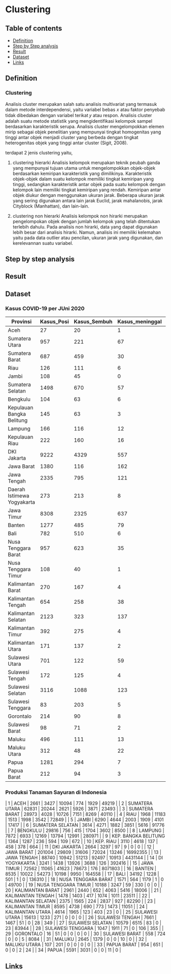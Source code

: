 # Clustering


## Table of contents
- [Definition](https://github.com/DiannitaOlipmimi/clustering#definition)
- [Step by Step analysis](https://github.com/DiannitaOlipmimi/clustering#step-by-step-analysis)
- [Result](https://github.com/DiannitaOlipmimi/clustering#result)
- [Dataset](https://github.com/DiannitaOlipmimi/clustering#dataset)
- [Links](https://github.com/DiannitaOlipmimi/clustering#links)

## Definition

### Clustering
Analisis cluster merupakan salah satu analisis multivariat yang termasuk dalam metode interdependensi, yaitu variabel bebas 𝑥 atau faktor penyebab tidak dibedakan dengan variabel terikat 𝑦 atau respon. Analisis cluster adalah suatu metode statistik yang mengidentifikasi kelompok sampel berdasarkan karakteristik serupa. Analisis cluster mengelompokkan elemen mirip sebagai objek penelitian yang mempunyai tingkat homogenitas yang tinggi antar objek menjadi cluster yang berbeda dengan tingkat heterogenitas objek yang tinggi antar cluster (Sigit, 2008). 

terdapat 2 jenis clustering yaitu,
1. clustering hierarki
Analisis kelompok merupakan teknik peubah ganda yang mempunyai tujuan utama untuk mengelompokkan objek-objek berdasarkan kemiripan karakteristik yang dimilikinya. Karakteristik objek-objek dalam suatu kelompok memiliki tingkat kemiripan yang tinggi, sedangkan karakteristik antar objek pada suatu kelompok dengan kelompok lain memiliki tingkat kemiripan yang rendah.
Kemiripan antar objek diukur dengan menggunakan ukuran jarak. Beberapa ukuran jarak yang sering digunakan antara lain jarak Euclid, jarak mahalanobis, jarak Cityblock (Manhattan), dan lain-lain.

2. clustering non hierarki
Analisis kelompok non hirarki merupakan pengelompokan objek dengan jumlah kelompok yang telah ditentukan terlebih dahulu. Pada analisis non hirarki, data yang dapat digunakan lebih besar dari analisis hirarki. Namun, analisis ini memiliki kelemahan yaitu pada data outlier atau pencilan, ukuran jarak yang digunakan, dan kerelevannan suatu variabel.

## Step by step analysis

## Result

## Dataset
### Kasus COVID-19 per JUni 2020
| **Provinsi**               | **Kasus_Posi** | **Kasus_Sembuh** | **Kasus_meninggal** | **ODP** | **PDP** |
| -------------------------- | -------------- | ---------------- | ------------------- | ------- | ------- |
| Aceh                       | 27             | 20               | 1                   | 2221    | 115     |
| Sumatera Utara             | 957            | 221              | 67                  | 714     | 143     |
| Sumatera Barat             | 687            | 459              | 30                  | 9413    | 1246    |
| Riau                       | 126            | 111              | 6                   | 74441   | 1676    |
| Jambi                      | 108            | 45               | 0                   | 2367    | 182     |
| Sumatera Selatan           | 1498           | 670              | 57                  | 1743    | 488     |
| Bengkulu                   | 104            | 63               | 6                   | 838     | 70      |
| Kepulauan Bangka Belitung  | 145            | 63               | 3                   | 1088    | 111     |
| Lampung                    | 166            | 116              | 12                  | 3312    | 142     |
| Kepulauan Riau             | 222            | 160              | 16                  | 6199    | 810     |
| DKI Jakarta                | 9222           | 4329             | 557                 | 56714   | 13966   |
| Jawa Barat                 | 1380           | 116              | 162                 | 52852   | 9655    |
| Jawa Tengah                | 2335           | 795              | 121                 | 43489   | 7162    |
| Daerah Istimewa Yogyakarta | 273            | 213              | 8                   | 7225    | 1735    |
| Jawa Timur                 | 8308           | 2325             | 637                 | 26329   | 8472    |
| Banten                     | 1277           | 485              | 79                  | 1088    | 111     |
| Bali                       | 782            | 510              | 6                   | 41639   | 13574   |
| Nusa Tenggara Barat        | 957            | 623              | 35                  | 6275    | 1688    |
| Nusa Tenggara Timur        | 108            | 40               | 1                   | 1811    | 129     |
| Kalimantan Barat           | 270            | 167              | 4                   | 13749   | 368     |
| Kalimantan Tengah          | 654            | 258              | 38                  | 222     | 89      |
| Kalimantan Selatan         | 2123           | 323              | 137                 | 870     | 257     |
| Kalimantan Timur           | 392            | 275              | 4                   | 11489   | 808     |
| Kalimantan Utara           | 171            | 137              | 2                   | 305     | 13      |
| Sulawesi Utara             | 701            | 122              | 59                  | 213     | 247     |
| Sulawesi Tengah            | 172            | 125              | 4                   | 943     | 187     |
| Sulawesi Selatan           | 3116           | 1088             | 123                 | 6552    | 2090    |
| Sulawesi Tenggara          | 83             | 203              | 5                   | 42      | 18      |
| Gorontalo                  | 214            | 90               | 8                   | 3479    | 277     |
| Sulawesi Barat             | 98             | 71               | 2                   | 1638    | 79      |
| Maluku                     | 496            | 111              | 13                  | 55      | 28      |
| Maluku Utara               | 312            | 48               | 22                  | 77      | 41      |
| Papua                      | 1281           | 294              | 7                   | 3424    | 447     |
| Papua Barat                | 212            | 94               | 3                   | 1168    | 92      |

### Produksi Tanaman Sayuran di Indonesia
| 1 | ACEH | 2661 | 3427 | 10094 | 774 | 1929 | 49219 |
| 2 | SUMATERA UTARA | 62831 | 20244 | 2621 | 5926 | 3871 | 23493 |
| 3 | SUMATERA BARAT | 28973 | 4028 | 10726 | 7151 | 8269 | 40110 |
| 4 | RIAU | 1968 | 11183 | 1513 | 1998 | 3542 | 72849 |
| 5 | JAMBI | 6290 | 4644 | 2003 | 1909 | 4101 | 17417 |
| 6 | SUMATERA SELATAN | 3614 | 4271 | 1882 | 3851 | 5616 | 91776 |
| 7 | BENGKULU | 29816 | 756 | 415 | 1704 | 3602 | 8500 |
| 8 | LAMPUNG | 7872 | 6933 | 12169 | 13794 | 12991 | 280971 |
| 9 | KEP. BANGKA BELITUNG | 1364 | 1287 | 236 | 594 | 109 | 672 |
| 10 | KEP. RIAU | 3110 | 4618 | 137 | 458 | 378 | 664 |
| 11 | DKI JAKARTA | 2664 | 3297 | 97 | 9 | 0 | 0 |
| 12 | JAWA BARAT | 201004 | 29809 | 31606 | 72024 | 13246 | 16992355 |
| 13 | JAWA TENGAH | 88740 | 10942 | 51213 | 92497 | 10913 | 4431144 |
| 14 | DI YOGYAKARTA | 3241 | 1438 | 13926 | 3688 | 126 | 392416 |
| 15 | JAWA TIMUR | 72562 | 11065 | 41623 | 78673 | 176 | 8071803 |
| 16 | BANTEN | 8535 | 10022 | 54273 | 10198 | 9950 | 164558 |
| 17 | BALI | 34192 | 1228 | 501 | 1 | 0 | 136310 |
| 18 | NUSA TENGGARA BARAT | 1571 | 564 | 1179 | 1 | 0 | 49700 |
| 19 | NUSA TENGGARA TIMUR | 10188 | 3247 | 59 | 330 | 0 | 0 |
| 20 | KALIMANTAN BARAT | 2961 | 2440 | 652 | 4063 | 5416 | 18006 |
| 21 | KALIMANTAN TENGAH | 1478 | 1403 | 417 | 1074 | 1011 | 23511 |
| 22 | KALIMANTAN SELATAN | 2375 | 1565 | 224 | 2837 | 927 | 82290 |
| 23 | KALIMANTAN TIMUR | 8595 | 4738 | 690 | 773 | 1473 | 11051 |
| 24 | KALIMANTAN UTARA | 4614 | 1965 | 123 | 403 | 23 | 0 |
| 25 | SULAWESI UTARA | 15613 | 1233 | 271 | 0 | 0 | 0 |
| 26 | SULAWESI TENGAH | 7661 | 1467 | 51 | 0 | 28 | 349 |
| 27 | SULAWESI SELATAN | 10579 | 6515 | 83 | 0 | 23 | 83944 |
| 28 | SULAWESI TENGGARA | 1047 | 1911 | 71 | 0 | 106 | 355 |
| 29 | GORONTALO | 16 | 51 | 0 | 0 | 0 | 0 |
| 30 | SULAWESI BARAT | 558 | 724 | 0 | 0 | 5 | 8084 |
| 31 | MALUKU | 2645 | 1379 | 0 | 0 | 10 | 0 |
| 32 | MALUKU UTARA | 107 | 201 | 0 | 0 | 0 | 0 |
| 33 | PAPUA BARAT | 954 | 651 | 0 | 0 | 2 | 24 |
| 34 | PAPUA | 5591 | 3031 | 0 | 0 | 11 | 0 |

## Links